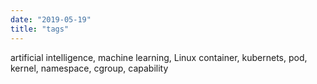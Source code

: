 ```yaml
---
date: "2019-05-19"
title: "tags"
---
```


artificial intelligence, machine learning, Linux container, kubernets, pod, kernel, namespace, cgroup, capability
